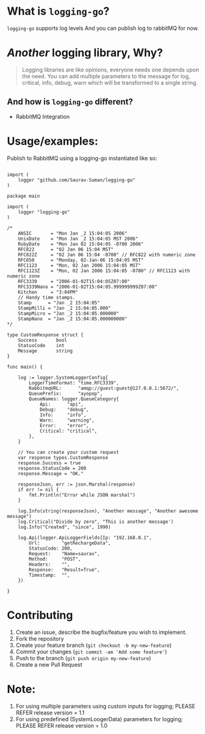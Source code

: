 # What is `logging-go`?

`logging-go` supports log levels And you can publish log to rabbitMQ for now.

# _Another_ logging library, Why?

> Logging libraries are like opinions, everyone needs one depends upon the need.
> You can add multiple parameters to the message for log, critical, info, debug, warn which will be transformed to a single string.

## And how is `logging-go` different?

- RabbitMQ Integration



# Usage/examples:



Publish to RabbitMQ using a logging-go instantiated like so:

```golang

import (
	logger "github.com/Saurav-Suman/logging-go"
)

package main

import (
	logger "logging-go"
)

/*
	ANSIC       = "Mon Jan _2 15:04:05 2006"
	UnixDate    = "Mon Jan _2 15:04:05 MST 2006"
	RubyDate    = "Mon Jan 02 15:04:05 -0700 2006"
	RFC822      = "02 Jan 06 15:04 MST"
	RFC822Z     = "02 Jan 06 15:04 -0700" // RFC822 with numeric zone
	RFC850      = "Monday, 02-Jan-06 15:04:05 MST"
	RFC1123     = "Mon, 02 Jan 2006 15:04:05 MST"
	RFC1123Z    = "Mon, 02 Jan 2006 15:04:05 -0700" // RFC1123 with numeric zone
	RFC3339     = "2006-01-02T15:04:05Z07:00"
	RFC3339Nano = "2006-01-02T15:04:05.999999999Z07:00"
	Kitchen     = "3:04PM"
	// Handy time stamps.
	Stamp      = "Jan _2 15:04:05"
	StampMilli = "Jan _2 15:04:05.000"
	StampMicro = "Jan _2 15:04:05.000000"
	StampNano  = "Jan _2 15:04:05.000000000"
*/

type CustomResponse struct {
	Success       bool
	StatusCode    int
	Message       string
}

func main() {

	log := logger.SystemLoggerConfig{
		LoggerTimeFormat: "time.RFC3339",
		RabbitmqURL:      "amqp://guest:guest@127.0.0.1:5672/",
		QueuePrefix:      "ayopop",
		QueueNames: logger.QueueCategory{
			Api:      "api",
			Debug:    "debug",
			Info:     "info",
			Warn:     "warning",
			Error:    "error",
			Critical: "critical",
		},
	}

	// You can create your custom request
    var response types.CustomResponse
    response.Success = true
    response.StatusCode = 200
    response.Message = "OK."

    responseJson, err := json.Marshal(response)
    if err != nil {
        fmt.Println("Error while JSON marshal")
    }

    log.Info(string(responseJson), "Another message", "Another awesome message")
	log.Critical("Divide by zero", "This is another message')
	log.Info("Created", "since", 1990)

	log.Api(logger.ApiLoggerFields{Ip: "192.168.0.1",
		Url:        "getRechargeData",
		StatusCode: 200,
		Request:    "Name=saurav",
		Method:     "POST",
		Headers:    "",
		Response:   "Result=True",
		Timestamp:  "",
	})

}
```



# Contributing

1. Create an issue, describe the bugfix/feature you wish to implement.
2. Fork the repository
3. Create your feature branch (`git checkout -b my-new-feature`)
4. Commit your changes (`git commit -am 'Add some feature'`)
5. Push to the branch (`git push origin my-new-feature`)
6. Create a new Pull Request


# Note:

1. For using multiple parameters using custom inputs for logging; PLEASE REFER release version = 1.1
2. For using predefined (SystemLoogerData) parameters for logging; PLEASE REFER release version = 1.0


